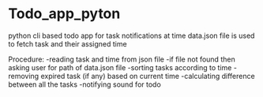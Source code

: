 # Todo_app_pyton
 python cli based todo app for task notifications at time
 data.json file is used to fetch task and their assigned time


Procedure:
  -reading task and time from json file
  -if file not found then asking user for path of data.json file
  -sorting tasks according to time
  -removing expired task (if any) based on current time
  -calculating difference between all the tasks 
  -notifying sound for todo
  
